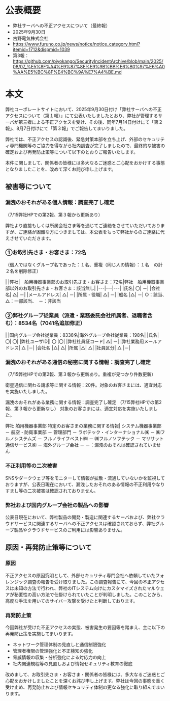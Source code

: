 # 公表概要
- 弊社サーバへの不正アクセスについて（最終報）
- 2025年9月30日
- 古野電気株式会社
- https://www.furuno.co.jp/news/notice/notice_category.html?itemid=1712&dispmid=1039
- 第3報：https://github.com/piyokango/SecurityIncidentArchive/blob/main/2025/08/07_%E5%8F%A4%E9%87%8E%E9%9B%BB%E6%B0%97%E6%A0%AA%E5%BC%8F%E4%BC%9A%E7%A4%BE.md

# 本文
弊社コーポレートサイトにおいて、2025年9月30日付け「弊社サーバへの不正アクセスについて（第１報）」にて公表いたしましたとおり、弊社が管理するサーバが第三者による不正アクセスを受け、その後、同年7月14日付けにて「第２報」、8月7日付けにて「第３報」でご報告してまいりました。

弊社では、不正アクセスの認識後、緊急対策本部を立ち上げ、外部のセキュリティ専門機関等のご協力を得ながら社内調査が完了しましたので、最終的な被害の確定および再発防止策等について以下のとおりご報告いたします。

本件に関しまして、関係者の皆様には多大なるご迷惑とご心配をおかけする事態となりましたことを、改めて深くお詫び申し上げます。

## 被害等について
### 漏洩のおそれがある個人情報：調査完了し確定
（7/15弊社HPでの第2報、第３報から更新あり）

弊社より直接もしくは所属会社さま等を通じてご連絡をさせていただいておりますが、ご連絡が困難な方につきましては、本公表をもって弊社からのご連絡に代えさせていただきます。

### ①お取引先さま・お客さま：72名
（個人ではなくグループ名であった：１名、重複（同じ人の情報）：１名　の計２名を削除修正）

| |弊社|　舶用機器事業部のお取引先さま・お客さま：72名|弊社　舶用機器事業部以外のお取引先さま・お客さま：該当無し|
|---|---|---|
|氏名|	〇|	－|
|会社名|	△|	－|
|メールアドレス|	△|	－|
|所属・役職|	△|	－|
|船名	|△|	－|
○：該当、　△：一部該当、　－：非該当

### ②弊社グループ従業員（派遣・業務委託会社所属者、退職者含む）：8534名（7041名追加修正）
| |国内グループ会社従業員：8336名|海外グループ会社従業員：198名|
|氏名|	〇|	〇|
|弊社ユーザID||	〇	|〇|
|弊社社員証コード|	△|	－|
|弊社業務用メールアドレス|	△	|－|
|会社名	|△|	△|
|所属	|△|	△|
|社員区分|	△	|－|

### 漏洩のおそれがある通信の秘密に関する情報：調査完了し確定
（7/15弊社HPでの第2報、第３報から更新あり。重複が見つかり件数更新）

衛星通信に関わる請求等に関する情報：20件。対象のお客さまには、適宜対応を実施いたしました。

漏洩のおそれがある業務に関する情報：調査完了し確定
（7/15弊社HPでの第2報、第３報から更新なし）
対象のお客さまには、適宜対応を実施いたしました。

弊社
舶用機器事業部 特定のお客さまの業務に関する情報|
システム機器事業部	－
航空・防衛事業部	－
管理部門	－
ラボテック・インターナショナル㈱	－
㈱フルノシステムズ	－
フルノライフベスト㈱	－
㈱フルノソフテック	－
マリサット通信サービス㈱	－
海外グループ会社	－
－：漏洩のおそれは確認されていません

### 不正利用等の二次被害
SNSやダークウェブ等をモニターして情報が拡散・流通していないかを監視しておりますが、公表日現在において、漏洩したおそれのある情報の不正利用やなりすまし等の二次被害は確認されておりません。

### 弊社および国内グループ会社の製品への影響
公表日現在において、弊社製品の開発・製造に関連するサーバおよび、弊社クラウドサービスに関連するサーバへの不正アクセスは確認されておらず、弊社グループ製品やクラウドサービスのご利用には影響ありません。

## 原因・再発防止策等について
### 原因
不正アクセスの原因究明として、外部セキュリティ専門会社へ依頼していたフォレンジック調査の報告を受け取りました。この調査報告にて、今回の不正アクセスは未知の方法で行われ、弊社のITシステム向けにカスタマイズされたマルウェアが秘匿性の高い方法で仕掛けられていたことが判明しました。このことから、高度な手法を用いてのサイバー攻撃を受けたと判断しております。

### 再発防止策
今回弊社が受けた不正アクセスの実態、被害発生の要因等を踏まえ、主に以下の再発防止策を実施してまいります。

- ネットワーク管理体制の見直しと通信制限強化
- 管理者権限の管理強化と不正検知の強化
- 脅威情報の収集・分析強化による対応力の向上
- 社内関連規程等の見直しおよび情報セキュリティ教育の徹底

改めまして、お取引先さま・お客さま・関係者の皆様には、多大なるご迷惑とご心配をおかけしましたことを深くお詫び申し上げます。弊社は今回の事態を重く受け止め、再発防止および情報セキュリティ体制の更なる強化に取り組んでまいります。
